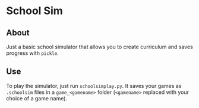 # School Sim
## About
Just a basic school simulator that allows you to create curriculum and saves progress with `pickle`.

## Use
To play the simulator, just run `schoolsimplay.py`.
It saves your games as `.schoolsim` files in a `game_<gamename>` folder (`<gamename>` replaced with your choice of a game name).